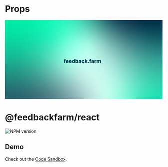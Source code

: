 # Props

![Banner](media/banner.jpeg)

# @feedbackfarm/react

![NPM version](https://img.shields.io/npm/v/@feedbackfarm/react)

## Demo

Check out the [Code Sandbox](https://codesandbox.io/s/awesome-cdn-1jn4ww).
